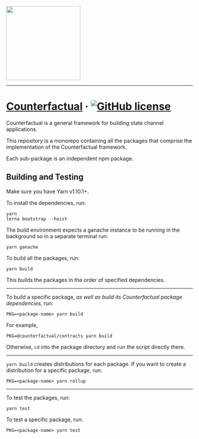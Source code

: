 <img src="https://static1.squarespace.com/static/59ee6243268b96cc1fb2b14a/t/5af73bca1ae6cf80fc1cc250/1529369816810" width="200px" height="200px"/>

---

# [Counterfactual](https://counterfactual.com) &middot; [![GitHub license](https://img.shields.io/badge/license-MIT-blue.svg)](https://github.com/facebook/react/blob/master/LICENSE)

Counterfactual is a general framework for building state channel applications.

This repository is a monorepo containing all the packages that comprise the implementation of the Counterfactual framework.

Each sub-package is an independent npm package.

## Building and Testing

Make sure you have Yarn v1.10.1+.

To install the dependencies, run:

```shell
yarn
lerna bootstrap --hoist
```

The build environment expects a ganache instance to be running in the background so in a separate terminal run:

```shell
yarn ganache
```

To build all the packages, run:

```shell
yarn build
```

This builds the packages in the order of specified dependencies.

---

To build a specific package, _as well as build its Counterfactual package dependencies_, run:

```shell
PKG=<package-name> yarn build
```

For example,

```shell
PKG=@counterfactual/contracts yarn build
```

Otherwise, `cd` into the package directory and run the script directly there.

---

`yarn build` creates distributions for each package. If you want to create a distribution for a specific package, run:

```shell
PKG=<package-name> yarn rollup
```

---

To test the packages, run:

```shell
yarn test
```

To test a specific package, run:

```shell
PKG=<package-name> yarn test
```
